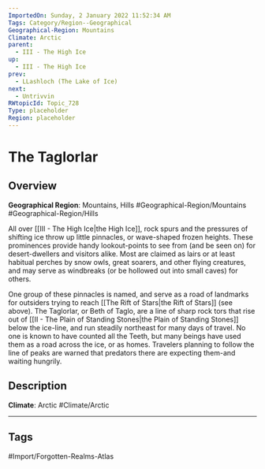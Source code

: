 ```yaml
---
ImportedOn: Sunday, 2 January 2022 11:52:34 AM
Tags: Category/Region--Geographical
Geographical-Region: Mountains
Climate: Arctic
parent:
  - III - The High Ice
up:
  - III - The High Ice
prev:
  - LLashloch (The Lake of Ice)
next:
  - Untrivvin
RWtopicId: Topic_728
Type: placeholder
Region: placeholder
---
```

# The Taglorlar
## Overview
**Geographical Region**: Mountains, Hills
#Geographical-Region/Mountains #Geographical-Region/Hills

All over [[III - The High Ice|the High Ice]], rock spurs and the pressures of shifting ice throw up little pinnacles, or wave-shaped frozen heights. These prominences provide handy lookout-points to see from (and be seen on) for desert-dwellers and visitors alike. Most are claimed as lairs or at least habitual perches by snow owls, great soarers, and other flying creatures, and may serve as windbreaks (or be hollowed out into small caves) for others.

One group of these pinnacles is named, and serve as a road of landmarks for outsiders trying to reach [[The Rift of Stars|the Rift of Stars]] (see above). The Taglorlar, or Beth of Taglo, are a line of sharp rock tors that rise out of [[II - The Plain of Standing Stones|the Plain of Standing Stones]] below the ice-line, and run steadily northeast for many days of travel. No one is known to have counted all the Teeth, but many beings have used them as a road across the ice, or as homes. Travelers planning to follow the line of peaks are warned that predators there are expecting them-and waiting hungrily.

## Description
**Climate**: Arctic
#Climate/Arctic


---
## Tags
#Import/Forgotten-Realms-Atlas

